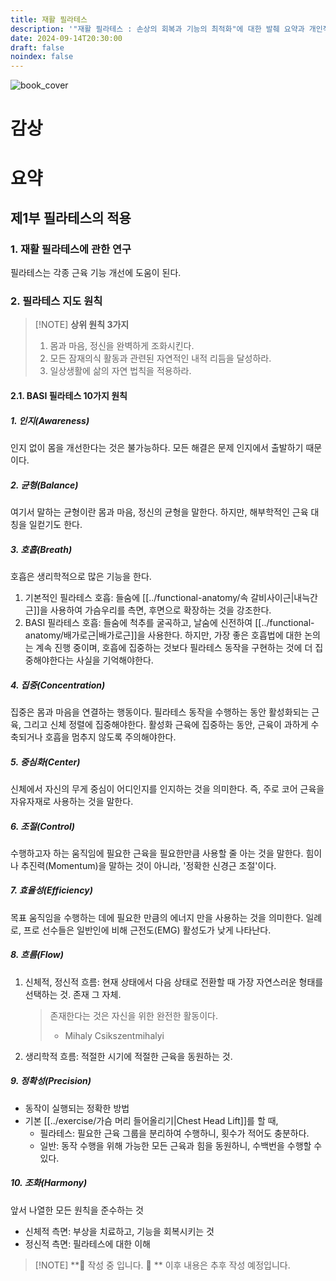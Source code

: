 ```yaml
---
title: 재활 필라테스
description: '"재활 필라테스 : 손상의 회복과 기능의 최적화"에 대한 발췌 요약과 개인적인 생각을 다룹니다.'
date: 2024-09-14T20:30:00
draft: false
noindex: false
---
```

![book_cover](https://image.yes24.com/goods/88418673/XL)

# 감상



# 요약

## 제1부 필라테스의 적용  
### 1. 재활 필라테스에 관한 연구
필라테스는 각종 근육 기능 개선에 도움이 된다.

### 2. 필라테스 지도 원칙
> [!NOTE] **상위 원칙 3가지**
> 
> 1. 몸과 마음, 정신을 완벽하게 조화시킨다.
> 2. 모든 잠재의식 활동과 관련된 자연적인 내적 리듬을 달성하라.
> 3. 일상생활에 삶의 자연 법칙을 적용하라.

#### 2.1. BASI 필라테스 10가지 원칙

##### 1. 인지(Awareness)
인지 없이 몸을 개선한다는 것은 불가능하다. 모든 해결은 문제 인지에서 출발하기 때문이다.

##### 2. 균형(Balance)
여기서 말하는 균형이란 몸과 마음, 정신의 균형을 말한다. 하지만, 해부학적인 근육 대칭을 일컫기도 한다.

##### 3. 호흡(Breath)
호흡은 생리학적으로 많은 기능을 한다.
1. 기본적인 필라테스 호흡: 들숨에 [[../functional-anatomy/속 갈비사이근|내늑간근]]을 사용하여 가슴우리를 측면, 후면으로 확장하는 것을 강조한다. 
2. BASI 필라테스 호흡: 들숨에 척추를 굴곡하고, 날숨에 신전하여 [[../functional-anatomy/배가로근|배가로근]]을 사용한다.
하지만, 가장 좋은 호흡법에 대한 논의는 계속 진행 중이며, 호흡에 집중하는 것보다 필라테스 동작을 구현하는 것에 더 집중해야한다는 사실을 기억해야한다.

##### 4. 집중(Concentration)
집중은 몸과 마음을 연결하는 행동이다.
필라테스 동작을 수행하는 동안 활성화되는 근육, 그리고 신체 정렬에 집중해야한다.
활성화 근육에 집중하는 동안, 근육이 과하게 수축되거나 호흡을 멈추지 않도록 주의해야한다.

##### 5. 중심화(Center)
신체에서 자신의 무게 중심이 어디인지를 인지하는 것을 의미한다.
즉, 주로 코어 근육을 자유자재로 사용하는 것을 말한다.


##### 6. 조절(Control)
수행하고자 하는 움직임에 필요한 근육을 필요한만큼 사용할 줄 아는 것을 말한다.
힘이나 추진력(Momentum)을 말하는 것이 아니라, '정확한 신경근 조절'이다.

##### 7. 효율성(Efficiency)
목표 움직임을 수행하는 데에 필요한 만큼의 에너지 만을 사용하는 것을 의미한다.
일례로, 프로 선수들은 일반인에 비해 근전도(EMG) 활성도가 낮게 나타난다.

##### 8. 흐름(Flow)
1. 신체적, 정신적 흐름: 현재 상태에서 다음 상태로 전환할 때 가장 자연스러운 형태를 선택하는 것. 존재 그 자체.
	> 존재한다는 것은 자신을 위한 완전한 활동이다. 
	> - Mihaly Csikszentmihalyi
2. 생리학적 흐름: 적절한 시기에 적절한 근육을 동원하는 것.

##### 9. 정확성(Precision)
- 동작이 실행되는 정확한 방법
- 기본 [[../exercise/가슴 머리 들어올리기|Chest Head Lift]]를 할 때, 
	- 필라테스: 필요한 근육 그룹을 분리하여 수행하니, 횟수가 적어도 충분하다.
	- 일반: 동작 수행을 위해 가능한 모든 근육과 힘을 동원하니, 수백번을 수행할 수 있다. 

##### 10. 조화(Harmony)
앞서 나열한 모든 원칙을 준수하는 것
- 신체적 측면: 부상을 치료하고, 기능을 회복시키는 것
- 정신적 측면: 필라테스에 대한 이해

> [!NOTE] **🚧 작성 중 입니다. 👷 **
> 이후 내용은 추후 작성 예정입니다.

<!--

### 3. 필라테스와 재활의 통합
### 4. 효과적 운동에 필요한 방법 및 기구

### 4.1. 프리 필라테스 방법론


### 4.2. 기구
  
## 제2부 운동  
### 1. 매트 운동
적절한 테크닉과 정렬을 통해 기초적인 매트 운동을 배운다.

### 2. 리포머 운동  
다재다능한 리포머에서 강화와 스트레칭을 위한 다양한 동작을 추가한다.

### 3. 캐딜락 운동  
캐딜락에서 다방향 움직임에서의 신체를 활성화한다.

### 4. 운다 체어 운동
기능적 움직임에서 균형과 고유수용기를 향상시키기 위해 운다체어를 사용한다.

  
## 제3부 일반적인 손상과 질환에 대한 필라테스  
### 1. 목과 등뼈
좋은 자세와 근육의 신장을 강조하는 운동으로 목 통증을 완화 하고 목 손상을 회복 한다.
### 2. 허리뼈
뼈 관절염과 궁둥 신경통과 같은 질환의 장애 와 허리통증의 높은 발병률의 감소

### 3. 어깨
강하고, 건강한 업계를 위해서 어깨 뼈의 안정성과 근육의 협을 성취

### 4. 엉덩관절
열린, 다친 사슬의 움직임과 다양한 면에서 고관절의 움직임과 근력 증진을 장려

### 5. 무릎
기능적인 신경 근제 훈련을 통한 동적 안정성과 조절 증진

### 6. 발과 발목
염좌, 건병증, 족저근막염과 같은 만성 질환에 대한 재활에서 안정성, 조절, 근력을 강조

- 발목 인대 손상
- 아킬레스 건병증
- 정강이 외골종
- 발바닥 근막염

---
# 더 알아보기

## 라엘 아이자코비츠

## BASI

## 카이로 프랙터

## 버그 균형 척도 (Berg Balance Scale)

## 신경근 재교육

-->
